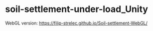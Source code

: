 # soil-settlement-under-load_Unity

WebGL version:
https://filip-strelec.github.io/Soil-settlement-WebGL/
